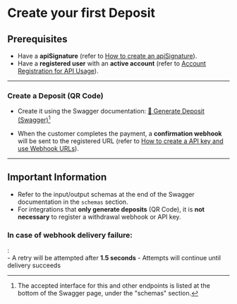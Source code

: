 # Create your first Deposit
## Prerequisites
- Have a **apiSignature** (refer to [How to create an apiSignature](apiSignature.md)).
- Have a **registered user** with an **active account** (refer to [Account Registration for API Usage](accountRegistration.md)).

---

### Create a Deposit (QR Code)

- Create it using the Swagger documentation: [🔗 Generate Deposit (Swagger)](https://api.pixease.reset-bank.com/api#/deposit/DepositController_create)[^1]

- When the customer completes the payment, a **confirmation webhook** will be sent to the registered URL (refer to [How to create a API key and use Webhook URLs](apiIntegration.md)).

---

## Important Information

- Refer to the input/output schemas at the end of the Swagger documentation in the `schemas` section.
- For integrations that **only generate deposits** (QR Code), it is **not necessary** to register a withdrawal webhook or API key.

### In case of webhook delivery failure:
:   
    - A retry will be attempted after **1.5 seconds**
    - Attempts will continue until delivery succeeds

[^1]: The accepted interface for this and other endpoints is listed at the bottom of the Swagger page, under the "schemas" section.